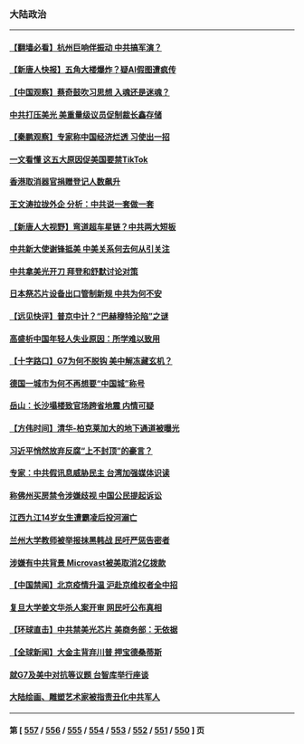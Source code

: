 ### 大陆政治
---
#### [【翻墙必看】杭州巨响伴振动 中共搞军演？](../../pages/ncid277/n14002869.md) 
#### [【新唐人快报】五角大楼爆炸？疑AI假图遭疯传](../../pages/ncid277/n14002710.md) 
#### [【中国观察】蔡奇鼓吹习思想 入魂还是迷魂？](../../pages/ncid277/n14002587.md) 
#### [中共打压美光 美重量级议员促制裁长鑫存储](../../pages/ncid277/n14002702.md) 
#### [【秦鹏观察】专家称中国经济烂透 习使出一招](../../pages/ncid277/n14002767.md) 
#### [一文看懂 这五大原因促美国要禁TikTok](../../pages/ncid277/n14002629.md) 
#### [香港取消器官捐赠登记人数飙升](../../pages/ncid277/n14002572.md) 
#### [王文涛拉拢外企 分析：中共说一套做一套](../../pages/ncid277/n14002726.md) 
#### [【新唐人大视野】弯道超车星链？中共两大短板](../../pages/ncid277/n14002690.md) 
#### [中共新大使谢锋抵美 中美关系何去何从引关注](../../pages/ncid277/n14002703.md) 
#### [中共拿美光开刀 拜登和舒默讨论对策](../../pages/ncid277/n14002635.md) 
#### [日本祭芯片设备出口管制新规 中共为何不安](../../pages/ncid277/n14002608.md) 
#### [【远见快评】普京中计？“巴赫穆特沦陷”之谜](../../pages/ncid277/n14002567.md) 
#### [高盛析中国年轻人失业原因：所学难以致用](../../pages/ncid277/n14002617.md) 
#### [【十字路口】G7为何不脱钩 美中解冻藏玄机？](../../pages/ncid277/n14002513.md) 
#### [德国一城市为何不再想要“中国城”称号](../../pages/ncid277/n14002451.md) 
#### [岳山：长沙塌楼致官场跨省地震 内情可疑](../../pages/ncid277/n14002193.md) 
#### [【方伟时间】清华-柏克莱加大的地下通道被曝光](../../pages/ncid277/n14002553.md) 
#### [习近平悄然放弃反腐“上不封顶”的豪言？](../../pages/ncid277/n14002374.md) 
#### [专家：中共假讯息威胁民主 台湾加强媒体识读](../../pages/ncid277/n14002463.md) 
#### [称佛州买房禁令涉嫌歧视 中国公民提起诉讼](../../pages/ncid277/n14002447.md) 
#### [江西九江14岁女生遭霸凌后投河溺亡](../../pages/ncid277/n14002439.md) 
#### [兰州大学教师被举报抹黑韩战 民吁严惩告密者](../../pages/ncid277/n14002420.md) 
#### [涉嫌有中共背景 Microvast被美取消2亿拨款](../../pages/ncid277/n14002425.md) 
#### [【中国禁闻】北京疫情升温 沪赴京维权者全中招](../../pages/ncid277/n14002056.md) 
#### [复旦大学姜文华杀人案开审 网民吁公布真相](../../pages/ncid277/n14002373.md) 
#### [【环球直击】中共禁美光芯片 美商务部：无依据](../../pages/ncid277/n14002059.md) 
#### [【全球新闻】大金主背弃川普 押宝德桑蒂斯](../../pages/ncid277/n14002401.md) 
#### [就G7及美中对抗等议题 台智库举行座谈](../../pages/ncid277/n14001972.md) 
#### [大陆绘画、雕塑艺术家被指责丑化中共军人](../../pages/ncid277/n14002309.md) 

---
#### 第 [ [557](./557.md) / [556](./556.md) / [555](./555.md) / [554](./554.md) / [553](./553.md) / [552](./552.md) / [551](./551.md) / [550](./550.md) ] 页
